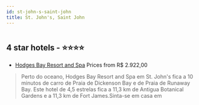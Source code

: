 ```yaml
---
id: st-john-s-saint-john
title: St. John's, Saint John
---
```


<center><img src="https://i.travelapi.com/hotels/19000000/18300000/18298400/18298314/39d8e5af_z.jpg" alt="" /></center>


##  4 star hotels - ⭐️⭐️⭐️⭐️

-    [Hodges Bay Resort and Spa](https://www.hurb.com/br/aud/https://www.hurb.com/br/hotels/st-john-s/hodges-bay-resort-and-spa-HT-GWLH?cmp=18055) Prices from R$ 2.922,00
   > Perto do oceano, Hodges Bay Resort and Spa em St. John's fica a 10 minutos de carro de Praia de Dickenson Bay e de Praia de Runaway Bay.  Este hotel de 4,5 estrelas fica a 11,3 km de Antigua Botanical Gardens e a 11,3 km de Fort James.Sinta-se em casa em 
